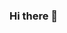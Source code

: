 ### Hi there 👋

<!--
**Dibyaprakash25/Dibyaprakash25** is a ✨ _special_ ✨ repository because its `README.md` (this file) appears on your GitHub profile.

Here are some ideas to get you started:

- 🔭 I’m currently working on ...
- 🌱 I’m currently learning ...MERN stack web developement
- 👯 I’m looking to collaborate on ...
- 🤔 I’m looking for help with ...
- 💬 Ask me about ...Web developement
- 📫 How to reach me: ...dibyaprakashprusty25@gmail.com
- 😄 Pronouns: ... He/Him
- ⚡ Fun fact: ...I am half Finnish
-->
